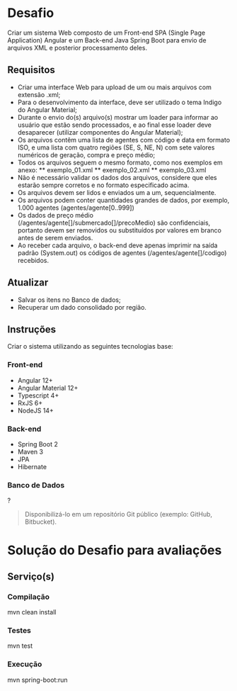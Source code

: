 # Desafio
Criar um sistema Web composto de um Front-end SPA (Single Page Application) Angular e um Back-end Java Spring Boot para envio de arquivos XML e posterior processamento deles.
## Requisitos
* Criar uma interface Web para upload de um ou mais arquivos com extensão .xml;
*	Para o desenvolvimento da interface, deve ser utilizado o tema Indigo do Angular Material;
*	Durante o envio do(s) arquivo(s) mostrar um loader para informar ao usuário que estão sendo processados, e ao final esse loader deve desaparecer (utilizar componentes do Angular Material);
*	Os arquivos contêm uma lista de agentes com código e data em formato ISO, e uma lista com quatro regiões (SE, S, NE, N) com sete valores numéricos de geração, compra e preço médio;
*	Todos os arquivos seguem o mesmo formato, como nos exemplos em anexo:
** exemplo_01.xml
** exemplo_02.xml
** exemplo_03.xml
*	Não é necessário validar os dados dos arquivos, considere que eles estarão sempre corretos e no formato especificado acima.
*	Os arquivos devem ser lidos e enviados um a um, sequencialmente.
*	Os arquivos podem conter quantidades grandes de dados, por exemplo, 1.000 agentes (agentes/agente[0..999])
*	Os dados de preço médio (/agentes/agente[]/submercado[]/precoMedio) são confidenciais, portanto devem ser removidos ou substituídos por valores em branco antes de serem enviados.
*	Ao receber cada arquivo, o back-end deve apenas imprimir na saída padrão (System.out) os códigos de agentes (/agentes/agente[]/codigo) recebidos.
## Atualizar 
* Salvar os itens no Banco de dados;
* Recuperar um dado consolidado por região.
## Instruções
Criar o sistema utilizando as seguintes tecnologias base:
### Front-end
* Angular 12+
* Angular Material 12+
* Typescript 4+
* RxJS 6+
* NodeJS 14+
### Back-end
* Spring Boot 2 
* Maven 3
* JPA
* Hibernate
### Banco de Dados
?
> Disponibilizá-lo em um repositório Git público (exemplo: GitHub, Bitbucket).

# Solução do Desafio para avaliações
## Serviço(s)
### Compilação
mvn clean install

### Testes
mvn test

### Execução
mvn spring-boot:run
